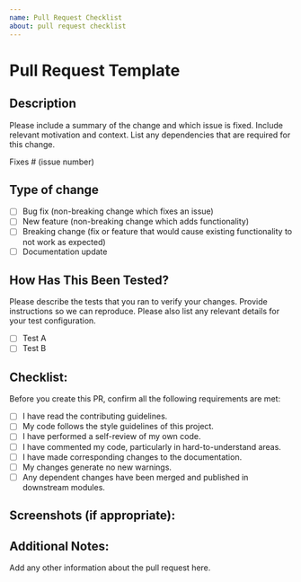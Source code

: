 ```yaml
---
name: Pull Request Checklist
about: pull request checklist
---
```


# Pull Request Template

## Description
Please include a summary of the change and which issue is fixed. Include relevant motivation and context. List any dependencies that are required for this change.

Fixes # (issue number)

## Type of change
- [ ] Bug fix (non-breaking change which fixes an issue)
- [ ] New feature (non-breaking change which adds functionality)
- [ ] Breaking change (fix or feature that would cause existing functionality to not work as expected)
- [ ] Documentation update

## How Has This Been Tested?
Please describe the tests that you ran to verify your changes. Provide instructions so we can reproduce. Please also list any relevant details for your test configuration.

- [ ] Test A
- [ ] Test B

## Checklist:
Before you create this PR, confirm all the following requirements are met:

- [ ] I have read the contributing guidelines.
- [ ] My code follows the style guidelines of this project.
- [ ] I have performed a self-review of my own code.
- [ ] I have commented my code, particularly in hard-to-understand areas.
- [ ] I have made corresponding changes to the documentation.
- [ ] My changes generate no new warnings.
- [ ] Any dependent changes have been merged and published in downstream modules.

## Screenshots (if appropriate):

## Additional Notes:
Add any other information about the pull request here.
